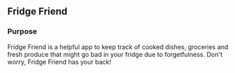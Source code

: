 ## Fridge Friend

### Purpose
 Fridge Friend is a helpful app to keep track of cooked dishes, groceries and fresh produce that might go bad in your fridge due to forgetfulness. Don't worry, Fridge Friend has your back!


